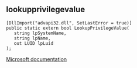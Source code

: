 ## lookupprivilegevalue

```
[DllImport("advapi32.dll", SetLastError = true)]
public static extern bool LookupPrivilegeValue(
   string lpSystemName,
   string lpName,
   out LUID lpLuid
);
```

[Microsoft documentation](https://docs.microsoft.com/en-us/windows/win32/api/winbase/nf-winbase-lookupprivilegevaluea)
